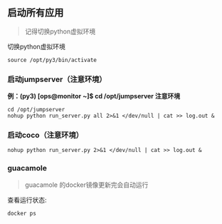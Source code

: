 ## 启动所有应用

> 记得切换python虚拟环境

切换python虚拟环境

```
source /opt/py3/bin/activate
```

### 启动jumpserver（注意环境）

**例：\(py3\) \[ops@monitor ~\]$ cd /opt/jumpserver 注意环境**

```
cd /opt/jumpserver
nohup python run_server.py all 2>&1 </dev/null | cat >> log.out &
```

### 启动coco（注意环境）

```
nohup python run_server.py 2>&1 </dev/null | cat >> log.out &
```

### guacamole

> guacamole 的docker镜像更新完会自动运行

查看运行状态:

```
docker ps 
```



